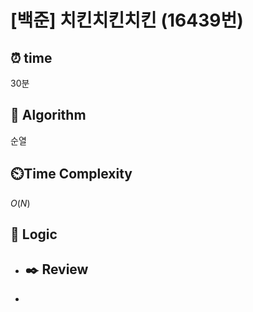 # [백준]  치킨치킨치킨 (16439번)

## ⏰  **time**

30분

## :pushpin: **Algorithm**

순열

## ⏲️**Time Complexity**

$O(N)$

## :round_pushpin: **Logic**

- ## :black_nib: **Review**

- 
